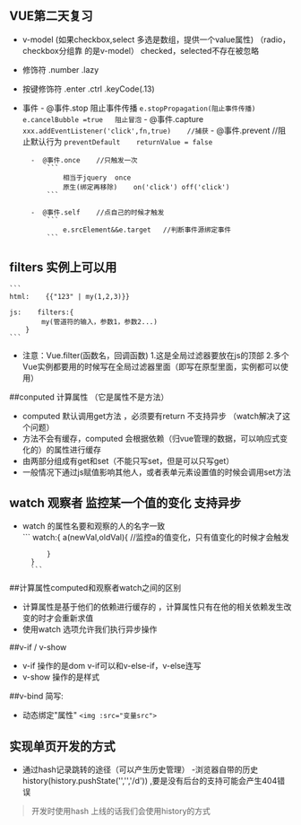 ## VUE第二天复习
- v-model (如果checkbox,select 多选是数组，提供一个value属性)   （radio，checkbox分组靠 的是v-model）  checked，selected不存在被忽略
- 修饰符  .number  .lazy
- 按键修饰符   .enter   .ctrl   .keyCode(.13)
- 事件 
        - @事件.stop   阻止事件传播
            ```
            e.stopPropagation(阻止事件传播)    e.cancelBubble =true   阻止冒泡
            ```
        - @事件.capture
            ```  
                xxx.addEventListener('click',fn,true)    //捕获
            ```
        - @事件.prevent  //阻止默认行为
            ```
                preventDefault    returnValue = false  
            ```

        -  @事件.once    //只触发一次
            ```
                相当于jquery  once 
                原生(绑定再移除)    on('click') off('click')
            ``` 

        -  @事件.self    //点自己的时候才触发
            ```
                e.srcElement&&e.target   //判断事件源绑定事件  
            ```      
## filters  实例上可以用
    ```
    html:    {{"123" | my(1,2,3)}}

    js:    filters:{
            my(管道符的输入，参数1，参数2...)
        }
    ```
- 注意：Vue.filter(函数名，回调函数)
    1.这是全局过滤器要放在js的顶部
    2.多个Vue实例都要用的时候写在全局过滤器里面（即写在原型里面，实例都可以使用）

##conputed  计算属性  （它是属性不是方法）
- computed 默认调用get方法 ，必须要有return  不支持异步  （watch解决了这个问题）
- 方法不会有缓存，computed 会根据依赖（归vue管理的数据，可以响应式变化的）的属性进行缓存
- 由两部分组成有get和set（不能只写set，但是可以只写get）  
- 一般情况下通过js赋值影响其他人，或者表单元素设置值的时候会调用set方法

## watch  观察者   监控某一个值的变化  支持异步
- watch 的属性名要和观察的人的名字一致  
        ```
        watch:{
            a(newVal,oldVal){   //监控a的值变化，只有值变化的时候才会触发

            }
        }
        ```
##计算属性computed和观察者watch之间的区别
- 计算属性是基于他们的依赖进行缓存的 ，计算属性只有在他的相关依赖发生改变的时才会重新求值
- 使用watch 选项允许我们执行异步操作

##v-if / v-show
- v-if    操作的是dom   v-if可以和v-else-if，v-else连写
- v-show  操作的是样式

##v-bind 简写:
- 动态绑定"属性"
        ```
        <img :src="变量src">
        ```
## 实现单页开发的方式
- 通过hash记录跳转的途径（可以产生历史管理）
-浏览器自带的历史history(history.pushState('','','/d')) ,要是没有后台的支持可能会产生404错误

>开发时使用hash 上线的话我们会使用history的方式

